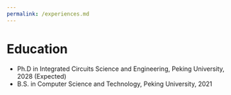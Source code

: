 ```yaml
---
permalink: /experiences.md
---
```


# Education
- Ph.D in Integrated Circuits Science and Engineering, Peking University, 2028 (Expected)
- B.S. in Computer Science and Technology, Peking University, 2021